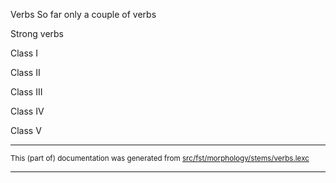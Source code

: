 Verbs
So far only a couple of verbs

Strong verbs 

Class I

Class II 

Class III

Class IV

Class V

* * *

<small>This (part of) documentation was generated from [src/fst/morphology/stems/verbs.lexc](https://github.com/giellalt/lang-nds/blob/main/src/fst/morphology/stems/verbs.lexc)</small>

---

